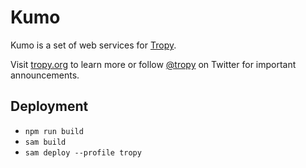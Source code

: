 # Kumo

Kumo is a set of web services for [Tropy](https://github.com/tropy/tropy).

Visit [tropy.org](https://tropy.org) to learn more or follow
[@tropy](https://twitter.com/tropy) on Twitter for important announcements.

## Deployment

* `npm run build`
* `sam build`
* `sam deploy --profile tropy`
